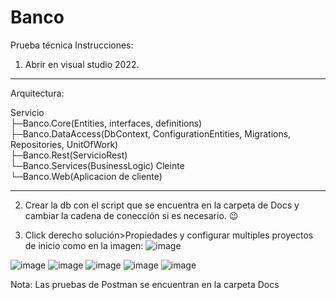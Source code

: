 # Banco
Prueba técnica
Instrucciones:

1. Abrir en visual studio 2022.
___
Arquitectura:

Servicio\
├─Banco.Core(Entities, interfaces, definitions)\
├─Banco.DataAccess(DbContext, ConfigurationEntities, Migrations, Repositories, UnitOfWork)\
├─Banco.Rest(ServicioRest)\
└─Banco.Services(BusinessLogic)
Cleinte\
└─Banco.Web(Aplicacion de cliente)
___

2. Crear la db con el script que se encuentra en la carpeta de Docs y cambiar la cadena de conección si es necesario. 😉

3. Click derecho solución>Propiedades y configurar multiples proyectos de inicio como en la imagen:
![image](https://user-images.githubusercontent.com/4412640/178529422-2ff492ea-b5de-4344-9e2e-2aedd915ab5f.png)

![image](https://user-images.githubusercontent.com/4412640/178537969-08ebe109-fb69-4cf6-a069-b31a10023ca7.png)
![image](https://user-images.githubusercontent.com/4412640/178538280-00d76208-6753-4189-be8b-0e931f67afe2.png)
![image](https://user-images.githubusercontent.com/4412640/178539146-4fd5ec8a-4b50-42e3-bb86-b78563994e1d.png)
![image](https://user-images.githubusercontent.com/4412640/178539181-b96c4202-7ea7-4942-8e1a-eef3ded34302.png)
![image](https://user-images.githubusercontent.com/4412640/178538577-02b19f3f-dc83-4cd7-8909-cb318a51c99b.png)

Nota: Las pruebas de Postman se encuentran en la carpeta Docs
